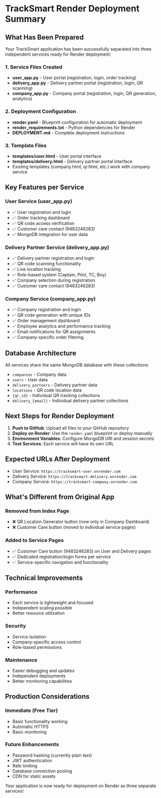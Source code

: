 # TrackSmart Render Deployment Summary

## What Has Been Prepared

Your TrackSmart application has been successfully separated into three independent services ready for Render deployment:

### 1. Service Files Created
- **user_app.py** - User portal (registration, login, order tracking)
- **delivery_app.py** - Delivery partner portal (registration, login, QR scanning)
- **company_app.py** - Company portal (registration, login, QR generation, analytics)

### 2. Deployment Configuration
- **render.yaml** - Blueprint configuration for automatic deployment
- **render_requirements.txt** - Python dependencies for Render
- **DEPLOYMENT.md** - Complete deployment instructions

### 3. Template Files
- **templates/user.html** - User portal interface
- **templates/delivery.html** - Delivery partner portal interface
- Existing templates (company.html, qr.html, etc.) work with company service

## Key Features per Service

### User Service (user_app.py)
- ✅ User registration and login
- ✅ Order tracking dashboard
- ✅ QR code access verification
- ✅ Customer care contact (9483246283)
- ✅ MongoDB integration for user data

### Delivery Partner Service (delivery_app.py)
- ✅ Delivery partner registration and login
- ✅ QR code scanning functionality
- ✅ Live location tracking
- ✅ Role-based system (Captain, Pilot, TC, Boy)
- ✅ Company selection during registration
- ✅ Customer care contact (9483246283)

### Company Service (company_app.py)
- ✅ Company registration and login
- ✅ QR code generation with unique IDs
- ✅ Order management dashboard
- ✅ Employee analytics and performance tracking
- ✅ Email notifications for QR assignments
- ✅ Company-specific order filtering

## Database Architecture
All services share the same MongoDB database with these collections:
- `companies` - Company data
- `users` - User data  
- `delivery_partners` - Delivery partner data
- `locations` - QR code location data
- `{qr_id}` - Individual QR tracking collections
- `delivery_{email}` - Individual delivery partner collections

## Next Steps for Render Deployment

1. **Push to GitHub**: Upload all files to your GitHub repository
2. **Deploy on Render**: Use the `render.yaml` blueprint or deploy manually
3. **Environment Variables**: Configure MongoDB URI and session secrets
4. **Test Services**: Each service will have its own URL

## Expected URLs After Deployment
- User Service: `https://tracksmart-user.onrender.com`
- Delivery Service: `https://tracksmart-delivery.onrender.com`
- Company Service: `https://tracksmart-company.onrender.com`

## What's Different from Original App

### Removed from Index Page
- ❌ QR Location Generator button (now only in Company Dashboard)
- ❌ Customer Care button (moved to individual service pages)

### Added to Service Pages
- ✅ Customer Care button (9483246283) on User and Delivery pages
- ✅ Dedicated registration/login forms per service
- ✅ Service-specific navigation and functionality

## Technical Improvements

### Performance
- Each service is lightweight and focused
- Independent scaling possible
- Better resource utilization

### Security
- Service isolation
- Company-specific access control
- Role-based permissions

### Maintenance
- Easier debugging and updates
- Independent deployments
- Better monitoring capabilities

## Production Considerations

### Immediate (Free Tier)
- Basic functionality working
- Automatic HTTPS
- Basic monitoring

### Future Enhancements
- Password hashing (currently plain text)
- JWT authentication
- Rate limiting
- Database connection pooling
- CDN for static assets

Your application is now ready for deployment on Render as three separate services!